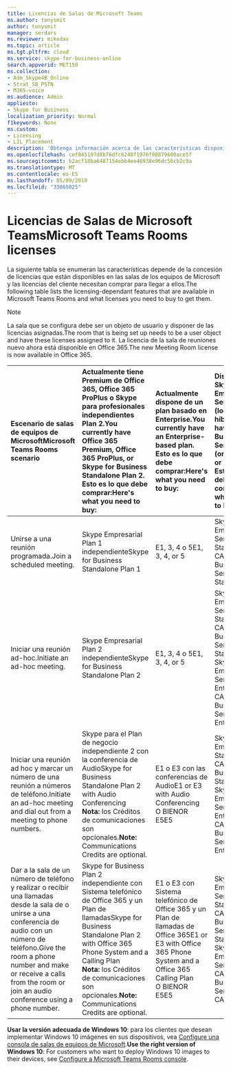 ```yaml
---
title: Licencias de Salas de Microsoft Teams
ms.author: tonysmit
author: tonysmit
manager: serdars
ms.reviewer: mikedav
ms.topic: article
ms.tgt.pltfrm: cloud
ms.service: skype-for-business-online
search.appverid: MET150
ms.collection:
- Adm_Skype4B_Online
- Strat_SB_PSTN
- M365-voice
ms.audience: Admin
appliesto:
- Skype for Business
localization_priority: Normal
f1keywords: None
ms.custom:
- Licensing
- LIL_Placement
description: 'Obtenga información acerca de las características disponibles en Microsoft los equipos locales. '
ms.openlocfilehash: cef845197d8b76dfc6248f1976f08879680ace5f
ms.sourcegitcommit: b2acf18ba6487154ebb4ee46938e96dc56cb2c9a
ms.translationtype: MT
ms.contentlocale: es-ES
ms.lasthandoff: 05/09/2019
ms.locfileid: "33865025"
---
```

# <a name="microsoft-teams-rooms-licenses"></a><span data-ttu-id="b7cac-103">Licencias de Salas de Microsoft Teams</span><span class="sxs-lookup"><span data-stu-id="b7cac-103">Microsoft Teams Rooms licenses</span></span>
<span data-ttu-id="b7cac-104"><a name="bkmk_srs"> </a></span><span class="sxs-lookup"><span data-stu-id="b7cac-104"><a name="bkmk_srs"> </a></span></span>

<span data-ttu-id="b7cac-105">La siguiente tabla se enumeran las características depende de la concesión de licencias que están disponibles en las salas de los equipos de Microsoft y las licencias del cliente necesitan comprar para llegar a ellos.</span><span class="sxs-lookup"><span data-stu-id="b7cac-105">The following table lists the licensing-dependant features that are available in Microsoft Teams Rooms and what licenses you need to buy to get them.</span></span>
  
> [!NOTE]
> <span data-ttu-id="b7cac-106">La sala que se configura debe ser un objeto de usuario y disponer de las licencias asignadas.</span><span class="sxs-lookup"><span data-stu-id="b7cac-106">The room that is being set up needs to be a user object and have these licenses assigned to it.</span></span>
> <span data-ttu-id="b7cac-107">La licencia de la sala de reuniones nuevo ahora está disponible en Office 365.</span><span class="sxs-lookup"><span data-stu-id="b7cac-107">The new Meeting Room license is now available in Office 365.</span></span>

|<span data-ttu-id="b7cac-108">Escenario de salas de equipos de Microsoft</span><span class="sxs-lookup"><span data-stu-id="b7cac-108">Microsoft Teams Rooms scenario</span></span> |<span data-ttu-id="b7cac-109">Actualmente tiene Premium de Office 365, Office 365 ProPlus o Skype para profesionales independientes Plan 2.</span><span class="sxs-lookup"><span data-stu-id="b7cac-109">You currently have Office 365 Premium, Office 365 ProPlus, or Skype for Business Standalone Plan 2.</span></span>  <br/> <span data-ttu-id="b7cac-110">Esto es lo que debe comprar:</span><span class="sxs-lookup"><span data-stu-id="b7cac-110">Here's what you need to buy:</span></span>  |<span data-ttu-id="b7cac-111">Actualmente dispone de un plan basado en Enterprise.</span><span class="sxs-lookup"><span data-stu-id="b7cac-111">You currently have an Enterprise-based plan.</span></span>  <br/> <span data-ttu-id="b7cac-112">Esto es lo que debe comprar:</span><span class="sxs-lookup"><span data-stu-id="b7cac-112">Here's what you need to buy:</span></span> |<span data-ttu-id="b7cac-113">Dispone de Skype Empresarial Server 2015 (local o híbrido).</span><span class="sxs-lookup"><span data-stu-id="b7cac-113">You have Skype for Business Server 2015 (on-premises or hybrid).</span></span> <br/> <span data-ttu-id="b7cac-114">Esto es lo que debe comprar:</span><span class="sxs-lookup"><span data-stu-id="b7cac-114">Here's what you need to buy:</span></span>|
|:-----|:-----|:-----|:-----|
|<span data-ttu-id="b7cac-115">Unirse a una reunión programada.</span><span class="sxs-lookup"><span data-stu-id="b7cac-115">Join a scheduled meeting.</span></span>  |<span data-ttu-id="b7cac-116">Skype Empresarial Plan 1 independiente</span><span class="sxs-lookup"><span data-stu-id="b7cac-116">Skype for Business Standalone Plan 1</span></span> |<span data-ttu-id="b7cac-117">E1, 3, 4 o 5</span><span class="sxs-lookup"><span data-stu-id="b7cac-117">E1, 3, 4, or 5</span></span>  |<span data-ttu-id="b7cac-118">Skype Empresarial Servidor Standard CAL</span><span class="sxs-lookup"><span data-stu-id="b7cac-118">Skype for Business Server Standard CAL</span></span>  |
|<span data-ttu-id="b7cac-119">Iniciar una reunión ad-hoc.</span><span class="sxs-lookup"><span data-stu-id="b7cac-119">Initiate an ad-hoc meeting.</span></span> |<span data-ttu-id="b7cac-120">Skype Empresarial Plan 2 independiente</span><span class="sxs-lookup"><span data-stu-id="b7cac-120">Skype for Business Standalone Plan 2</span></span> |<span data-ttu-id="b7cac-121">E1, 3, 4 o 5</span><span class="sxs-lookup"><span data-stu-id="b7cac-121">E1, 3, 4, or 5</span></span> |<span data-ttu-id="b7cac-122">Skype Empresarial Servidor Standard CAL</span><span class="sxs-lookup"><span data-stu-id="b7cac-122">Skype for Business Server Standard CAL</span></span>  <br/> <span data-ttu-id="b7cac-123">Skype Empresarial Servidor Enterprise CAL</span><span class="sxs-lookup"><span data-stu-id="b7cac-123">Skype for Business Server Enterprise CAL</span></span>|
|<span data-ttu-id="b7cac-124">Iniciar una reunión ad hoc y marcar un número de una reunión a números de teléfono.</span><span class="sxs-lookup"><span data-stu-id="b7cac-124">Initiate an ad-hoc meeting and dial out from a meeting to phone numbers.</span></span> |<span data-ttu-id="b7cac-125">Skype para el Plan de negocio independiente 2 con la conferencia de Audio</span><span class="sxs-lookup"><span data-stu-id="b7cac-125">Skype for Business Standalone Plan 2 with Audio Conferencing</span></span>  <br/> <span data-ttu-id="b7cac-126">**Nota:** los Créditos de comunicaciones son opcionales.</span><span class="sxs-lookup"><span data-stu-id="b7cac-126">**Note:** Communications Credits are optional.</span></span> |<span data-ttu-id="b7cac-127">E1 o E3 con las conferencias de Audio</span><span class="sxs-lookup"><span data-stu-id="b7cac-127">E1 or E3 with Audio Conferencing</span></span>  <br/> <span data-ttu-id="b7cac-128">O BIEN</span><span class="sxs-lookup"><span data-stu-id="b7cac-128">OR</span></span>  <br/> <span data-ttu-id="b7cac-129">E5</span><span class="sxs-lookup"><span data-stu-id="b7cac-129">E5</span></span>  <br/> |<span data-ttu-id="b7cac-130">Skype Empresarial Standard CAL</span><span class="sxs-lookup"><span data-stu-id="b7cac-130">Skype for Business Standard CAL</span></span>  <br/> <span data-ttu-id="b7cac-131">Skype Empresarial Servidor Enterprise CAL</span><span class="sxs-lookup"><span data-stu-id="b7cac-131">Skype for Business Server Enterprise CAL</span></span>|
|<span data-ttu-id="b7cac-132">Dar a la sala de un número de teléfono y realizar o recibir una llamadas desde la sala de o unirse a una conferencia de audio con un número de teléfono.</span><span class="sxs-lookup"><span data-stu-id="b7cac-132">Give the room a phone number and make or receive a calls from the room or join an audio conference using a phone number.</span></span>  |<span data-ttu-id="b7cac-133">Skype for Business Plan 2 independiente con Sistema telefónico de Office 365 y un Plan de llamadas</span><span class="sxs-lookup"><span data-stu-id="b7cac-133">Skype for Business Standalone Plan 2 with Office 365 Phone System and a Calling Plan</span></span>  <br/> <span data-ttu-id="b7cac-134">**Nota:** los Créditos de comunicaciones son opcionales.</span><span class="sxs-lookup"><span data-stu-id="b7cac-134">**Note:** Communications Credits are optional.</span></span>           |<span data-ttu-id="b7cac-135">E1 o E3 con Sistema telefónico de Office 365 y un Plan de llamadas de Office 365</span><span class="sxs-lookup"><span data-stu-id="b7cac-135">E1 or E3 with Office 365 Phone System and a Office 365 Calling Plan</span></span>  <br/> <span data-ttu-id="b7cac-136">O BIEN</span><span class="sxs-lookup"><span data-stu-id="b7cac-136">OR</span></span>  <br/> <span data-ttu-id="b7cac-137">E5</span><span class="sxs-lookup"><span data-stu-id="b7cac-137">E5</span></span>   |<span data-ttu-id="b7cac-138">Skype Empresarial Servidor Standard CAL</span><span class="sxs-lookup"><span data-stu-id="b7cac-138">Skype for Business Server Standard CAL</span></span>  <br/> <span data-ttu-id="b7cac-139">Skype Empresarial Servidor Plus CAL</span><span class="sxs-lookup"><span data-stu-id="b7cac-139">Skype for Business Server Plus CAL</span></span>  |

 <span data-ttu-id="b7cac-140">**Usar la versión adecuada de Windows 10**: para los clientes que desean implementar Windows 10 imágenes en sus dispositivos, vea [Configure una consola de salas de equipos de Microsoft](/Skypeforbusiness/deploy/deploy-clients/console.md).</span><span class="sxs-lookup"><span data-stu-id="b7cac-140">**Use the right version of Windows 10**: For customers who want to deploy Windows 10 images to their devices, see [Configure a Microsoft Teams Rooms console](/Skypeforbusiness/deploy/deploy-clients/console.md).</span></span>
